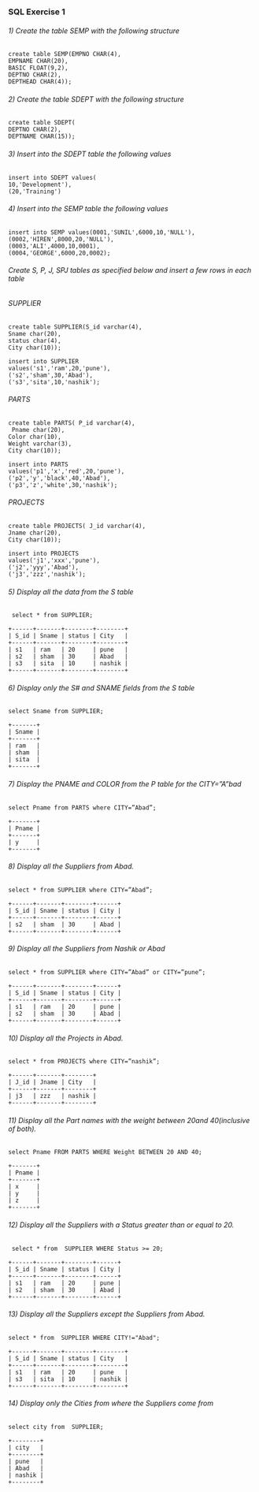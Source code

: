 ### SQL Exercise 1 



###### 1) Create the table SEMP with the following structure

```
create table SEMP(EMPNO CHAR(4),
EMPNAME CHAR(20),
BASIC FLOAT(9,2),
DEPTNO CHAR(2),
DEPTHEAD CHAR(4)); 
```



###### 2) Create the table SDEPT with the following structure

```
create table SDEPT(
DEPTNO CHAR(2),
DEPTNAME CHAR(15)); 
```



###### 3) Insert into the SDEPT table the following values 

```
insert into SDEPT values(
10,'Development'),
(20,'Training') 
```



###### 4) Insert into the SEMP table the following values

```
insert into SEMP values(0001,'SUNIL',6000,10,'NULL'),
(0002,'HIREN',8000,20,'NULL'),
(0003,'ALI',4000,10,0001),
(0004,'GEORGE',6000,20,0002); 
```



###### Create S, P, J, SPJ tables as specified below and insert a few rows in each table  

###### SUPPLIER

```
create table SUPPLIER(S_id varchar(4),
Sname char(20),
status char(4),
City char(10));
```

```
insert into SUPPLIER 
values('s1','ram',20,'pune'),
('s2','sham',30,'Abad'),
('s3','sita',10,'nashik');
```



###### PARTS

```
create table PARTS( P_id varchar(4),
 Pname char(20),
Color char(10),
Weight varchar(3),
City char(10));
```

```
insert into PARTS
values('p1','x','red',20,'pune'),
('p2','y','black',40,'Abad'),
('p3','z','white',30,'nashik');
```



###### PROJECTS

```
create table PROJECTS( J_id varchar(4),
Jname char(20),
City char(10));
```

```
insert into PROJECTS
values('j1','xxx','pune'),
('j2','yyy','Abad'),
('j3','zzz','nashik');
```



###### 5) Display all the data from the S table

```
 select * from SUPPLIER;
 
+------+-------+--------+--------+
| S_id | Sname | status | City   |
+------+-------+--------+--------+
| s1   | ram   | 20     | pune   |
| s2   | sham  | 30     | Abad   |
| s3   | sita  | 10     | nashik |
+------+-------+--------+--------+
```



###### 6) Display only the S# and SNAME fields from the S table

```
select Sname from SUPPLIER;

+-------+
| Sname |
+-------+
| ram   |
| sham  |
| sita  |
+-------+
```



###### 7) Display the PNAME and COLOR from the P table for the CITY=”A”bad

```
select Pname from PARTS where CITY=”Abad”;

+-------+
| Pname |
+-------+
| y     |
+-------+
```



###### 8) Display all the Suppliers from Abad. 

```
select * from SUPPLIER where CITY=”Abad”;

+------+-------+--------+------+
| S_id | Sname | status | City |
+------+-------+--------+------+
| s2   | sham  | 30     | Abad |
+------+-------+--------+------+
```



###### 9) Display all the Suppliers from Nashik or Abad

```
select * from SUPPLIER where CITY=”Abad” or CITY=”pune”;

+------+-------+--------+------+
| S_id | Sname | status | City |
+------+-------+--------+------+
| s1   | ram   | 20     | pune |
| s2   | sham  | 30     | Abad |
+------+-------+--------+------+
```



###### 10) Display all the Projects in Abad.

```
select * from PROJECTS where CITY=”nashik”;

+------+-------+--------+
| J_id | Jname | City   |
+------+-------+--------+
| j3   | zzz   | nashik |
+------+-------+--------+
```



###### 11) Display all the Part names with the weight between 20and 40(inclusive of both). 

```
select Pname FROM PARTS WHERE Weight BETWEEN 20 AND 40;

+-------+
| Pname |
+-------+
| x     |
| y     |
| z     |
+-------+
```



###### 12) Display all the Suppliers with a Status greater than or equal to 20.

```
 select * from  SUPPLIER WHERE Status >= 20;
 
+------+-------+--------+------+
| S_id | Sname | status | City |
+------+-------+--------+------+
| s1   | ram   | 20     | pune |
| s2   | sham  | 30     | Abad |
+------+-------+--------+------+
```



###### 13) Display all the Suppliers except the Suppliers from Abad.

```
select * from  SUPPLIER WHERE CITY!="Abad";

+------+-------+--------+--------+
| S_id | Sname | status | City   |
+------+-------+--------+--------+
| s1   | ram   | 20     | pune   |
| s3   | sita  | 10     | nashik |
+------+-------+--------+--------+
```



###### 14) Display only the Cities from where the Suppliers come from

```
select city from  SUPPLIER;

+--------+
| city   |
+--------+
| pune   |
| Abad   |
| nashik |
+--------+
```

